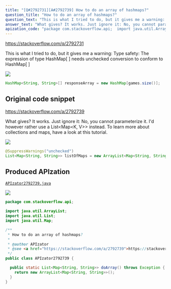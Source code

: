 ```yaml
---
title: "[Q#2792731][A#2792739] How to do an array of hashmaps?"
question_title: "How to do an array of hashmaps?"
question_text: "This is what I tried to do, but it gives me a warning: Type safety: The expression of type HashMap[ ] needs unchecked conversion to conform to HashMap[ ]"
answer_text: "What gives? It works. Just ignore it: No, you cannot parameterize it. I'd however rather use a List<Map<K, V>> instead. To learn more about collections and maps, have a look at this tutorial."
apization_code: "package com.stackoverflow.api;  import java.util.ArrayList; import java.util.List; import java.util.Map;  /**  * How to do an array of hashmaps?  *  * @author APIzator  * @see <a href=\"https://stackoverflow.com/a/2792739\">https://stackoverflow.com/a/2792739</a>  */ public class APIzator2792739 {    public static List<Map<String, String>> doArray() throws Exception {     return new ArrayList<Map<String, String>>();   } }"
---
```


https://stackoverflow.com/q/2792731

This is what I tried to do, but it gives me a warning:
Type safety: The expression of type HashMap[ ] needs unchecked conversion to conform to HashMap[ ]


<div class="code-logo"><img src="/stackoverflow.png" /></div>

```java
HashMap<String, String>[] responseArray = new HashMap[games.size()];
```


## Original code snippet

https://stackoverflow.com/a/2792739

What gives? It works. Just ignore it:
No, you cannot parameterize it. I&#x27;d however rather use a List&lt;Map&lt;K, V&gt;&gt; instead.
To learn more about collections and maps, have a look at this tutorial.

<div class="code-logo"><img src="/stackoverflow.png" /></div>

```java
@SuppressWarnings("unchecked")
List<Map<String, String>> listOfMaps = new ArrayList<Map<String, String>>();
```

## Produced APIzation

[`APIzator2792739.java`](https://github.com/pasqualesalza/apization-temp/raw/main/data/search/APIzator2792739.java)

<div class="code-logo"><img src="/apizator.png" /></div>

```java
package com.stackoverflow.api;

import java.util.ArrayList;
import java.util.List;
import java.util.Map;

/**
 * How to do an array of hashmaps?
 *
 * @author APIzator
 * @see <a href="https://stackoverflow.com/a/2792739">https://stackoverflow.com/a/2792739</a>
 */
public class APIzator2792739 {

  public static List<Map<String, String>> doArray() throws Exception {
    return new ArrayList<Map<String, String>>();
  }
}

```